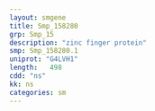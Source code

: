 ```yaml
---
layout: smgene
title: Smp_158280
grp: Smp_15
description: "zinc finger protein"
smp: Smp_158280.1
uniprot: "G4LVH1"
length:   498
cdd: "ns"
kk: ns
categories: sm
---
```

